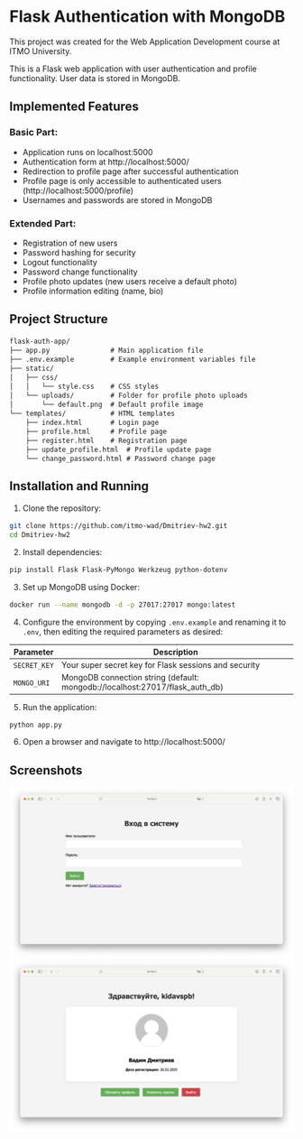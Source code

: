 # Flask Authentication with MongoDB

This project was created for the Web Application Development course at ITMO University.

This is a Flask web application with user authentication and profile functionality. User data is stored in MongoDB.

## Implemented Features

### Basic Part:
- Application runs on localhost:5000
- Authentication form at http://localhost:5000/
- Redirection to profile page after successful authentication
- Profile page is only accessible to authenticated users (http://localhost:5000/profile)
- Usernames and passwords are stored in MongoDB

### Extended Part:
- Registration of new users
- Password hashing for security
- Logout functionality
- Password change functionality
- Profile photo updates (new users receive a default photo)
- Profile information editing (name, bio)

## Project Structure

```
flask-auth-app/
├── app.py               # Main application file
├── .env.example         # Example environment variables file
├── static/
│   ├── css/
│   │   └── style.css    # CSS styles
│   └── uploads/         # Folder for profile photo uploads
│       └── default.png  # Default profile image
└── templates/           # HTML templates
    ├── index.html       # Login page
    ├── profile.html     # Profile page
    ├── register.html    # Registration page
    ├── update_profile.html  # Profile update page
    └── change_password.html # Password change page
```

## Installation and Running

1. Clone the repository:
```bash
git clone https://github.com/itmo-wad/Dmitriev-hw2.git
cd Dmitriev-hw2
```

2. Install dependencies:
```bash
pip install Flask Flask-PyMongo Werkzeug python-dotenv
```

3. Set up MongoDB using Docker:
```bash
docker run --name mongodb -d -p 27017:27017 mongo:latest
```

4. Configure the environment by copying `.env.example` and renaming it to `.env`, then editing the required parameters as desired:

| Parameter | Description |
|-----------|-------------|
| `SECRET_KEY` | Your super secret key for Flask sessions and security |
| `MONGO_URI` | MongoDB connection string (default: mongodb://localhost:27017/flask_auth_db) |


5. Run the application:
```bash
python app.py
```

6. Open a browser and navigate to http://localhost:5000/

## Screenshots

![Login Page](screenshots/login.png)
![Profile Page](screenshots/profile.png)